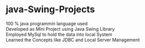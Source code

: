 # java-Swing-Projects
100 % java programmin language used 
<br>
Developed as Mini Project using Java Swing Library 
<br> 
Employed MySql to hold the data into local System 
<br>
Learned the Concepts like JDBC and Local Server Management
<br>
